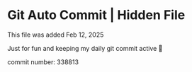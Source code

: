 # Git Auto Commit | Hidden File

This file was added Feb 12, 2025

Just for fun and keeping my daily git commit active 🤪

commit number: 338813
